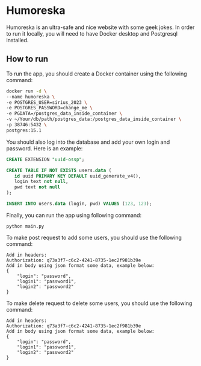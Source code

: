 # Humoreska

Humoreska is an ultra-safe and nice website with some geek jokes. In order to run it locally, you will need to have Docker desktop and Postgresql installed.

## How to run

To run the app, you should create a Docker container using the following command:

```sh
docker run -d \
--name humoreska \
-e POSTGRES_USER=sirius_2023 \
-e POSTGRES_PASSWORD=change_me \
-e PGDATA=/postgres_data_inside_container \
-v ~/Your/db/path/postgres_data:/postgres_data_inside_container \
-p 38746:5432 \
postgres:15.1
```

You should also log into the database and add your own login and password. Here is an example:

```sql
CREATE EXTENSION "uuid-ossp";

CREATE TABLE IF NOT EXISTS users.data (
   id uuid PRIMARY KEY DEFAULT uuid_generate_v4(),
   login text not null,
   pwd text not null
);

INSERT INTO users.data (login, pwd) VALUES (123, 123);
```

Finally, you can run the app using following command:
```
python main.py
```
To make post request to add some users, you should use the following command:
```
Add in headers:
Authorization: q73a3f7-c6c2-4241-8735-1ec2f981b39e
Add in body using json format some data, example below:
{
    "login": "password",
    "login1": "password1",
    "login2": "password2"
}
```
To make delete request to delete some users, you should use the following command:
```
Add in headers:
Authorization: q73a3f7-c6c2-4241-8735-1ec2f981b39e
Add in body using json format some data, example below:
{
    "login": "password",
    "login1": "password1",
    "login2": "password2"
}
```
